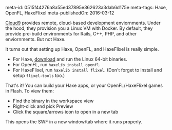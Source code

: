 meta-id: 0515f44276a8a55ed37895e362623a3dab6d175e
meta-tags: Haxe, OpenFL, HaxeFlixel
meta-publishedOn: 2016-03-12

[Cloud9](https://c9.io/) provides remote, cloud-based development enviornments. Under the hood, they provision you a Linux VM with Docker. By default, they provide pre-build environments for Rails, C++, PHP, and other enviornments. But not Haxe.

It turns out that setting up Haxe, OpenFL, and HaxeFlixel is really simple.

- For Haxe, [download](http://haxe.org/download/) and run the Linux 64-bit binaries.
- For OpenFL, run `haxelib install openfl`.
- For HaxeFlixel, run `haxelib install flixel`. (Don't forget to install and setup `flixel-tools` too.)

That's it! You can build your Haxe apps, or your OpenFL/HaxeFlixel games in Flash. To view them:

- Find the binary in the workspace view
- Right-click and pick Preview
- Click the square/arrows icon to open in a new tab

This opens the SWF in a new window/tab where it runs properly.